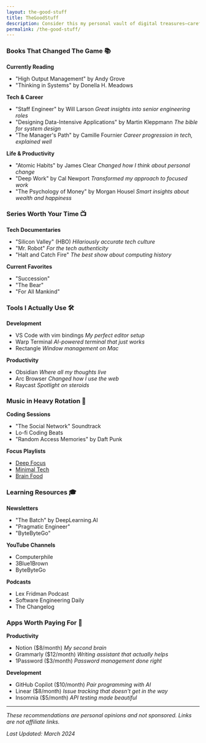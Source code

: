 ```yaml
---
layout: the-good-stuff
title: TheGoodStuff
description: Consider this my personal vault of digital treasures—carefully curated recommendations that actually survived my ridiculously high standards. From books that kept me up at 3 AM to apps that sparked joy (yes, Marie Kondo style), this is where I share the good stuff that's worth your time. No sponsored fluff, just honest takes from someone who's probably spent too much time testing everything out there.
permalink: /the-good-stuff/
---
```


### Books That Changed The Game 📚

**Currently Reading**
- "High Output Management" by Andy Grove
- "Thinking in Systems" by Donella H. Meadows

**Tech & Career**
- "Staff Engineer" by Will Larson
  _Great insights into senior engineering roles_
- "Designing Data-Intensive Applications" by Martin Kleppmann
  _The bible for system design_
- "The Manager's Path" by Camille Fournier
  _Career progression in tech, explained well_

**Life & Productivity**
- "Atomic Habits" by James Clear
  _Changed how I think about personal change_
- "Deep Work" by Cal Newport
  _Transformed my approach to focused work_
- "The Psychology of Money" by Morgan Housel
  _Smart insights about wealth and happiness_

### Series Worth Your Time 📺

**Tech Documentaries**
- "Silicon Valley" (HBO)
  _Hilariously accurate tech culture_
- "Mr. Robot"
  _For the tech authenticity_
- "Halt and Catch Fire"
  _The best show about computing history_

**Current Favorites**
- "Succession"
- "The Bear"
- "For All Mankind"

### Tools I Actually Use 🛠️

**Development**
- VS Code with vim bindings
  _My perfect editor setup_
- Warp Terminal
  _AI-powered terminal that just works_
- Rectangle
  _Window management on Mac_

**Productivity**
- Obsidian
  _Where all my thoughts live_
- Arc Browser
  _Changed how I use the web_
- Raycast
  _Spotlight on steroids_

### Music in Heavy Rotation 🎵

**Coding Sessions**
- "The Social Network" Soundtrack
- Lo-fi Coding Beats
- "Random Access Memories" by Daft Punk

**Focus Playlists**
- [Deep Focus](https://open.spotify.com/playlist/37i9dQZF1DWZeKCadgRdKQ)
- [Minimal Tech](https://open.spotify.com/playlist/37i9dQZF1DX0r3x8OtiwEM)
- [Brain Food](https://open.spotify.com/playlist/37i9dQZF1DWXLeA8Omikj7)

### Learning Resources 🎓

**Newsletters**
- "The Batch" by DeepLearning.AI
- "Pragmatic Engineer"
- "ByteByteGo"

**YouTube Channels**
- Computerphile
- 3Blue1Brown
- ByteByteGo

**Podcasts**
- Lex Fridman Podcast
- Software Engineering Daily
- The Changelog

### Apps Worth Paying For 💎

**Productivity**
- Notion ($8/month)
  _My second brain_
- Grammarly ($12/month)
  _Writing assistant that actually helps_
- 1Password ($3/month)
  _Password management done right_

**Development**
- GitHub Copilot ($10/month)
  _Pair programming with AI_
- Linear ($8/month)
  _Issue tracking that doesn't get in the way_
- Insomnia ($5/month)
  _API testing made beautiful_

---

_These recommendations are personal opinions and not sponsored. Links are not affiliate links._

_Last Updated: March 2024_
